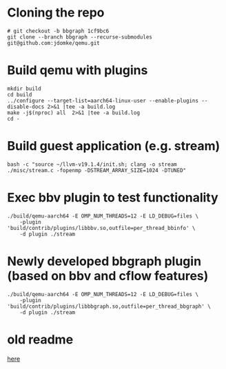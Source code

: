 # Cloning the repo
```
# git checkout -b bbgraph 1cf9bc6
git clone --branch bbgraph --recurse-submodules git@github.com:jdomke/qemu.git
```

# Build qemu with plugins
```
mkdir build
cd build
../configure --target-list=aarch64-linux-user --enable-plugins --disable-docs 2>&1 |tee -a build.log
make -j$(nproc) all  2>&1 |tee -a build.log
cd -
```

# Build guest application (e.g. stream)
```
bash -c "source ~/llvm-v19.1.4/init.sh; clang -o stream ./misc/stream.c -fopenmp -DSTREAM_ARRAY_SIZE=1024 -DTUNED"
```

# Exec bbv plugin to test functionality
```
./build/qemu-aarch64 -E OMP_NUM_THREADS=12 -E LD_DEBUG=files \
    -plugin 'build/contrib/plugins/libbbv.so,outfile=per_thread_bbinfo' \
    -d plugin ./stream
```

# Newly developed bbgraph plugin (based on bbv and cflow features)
```
./build/qemu-aarch64 -E OMP_NUM_THREADS=12 -E LD_DEBUG=files \
    -plugin 'build/contrib/plugins/libbbgraph.so,outfile=per_thread_bbgraph' \
    -d plugin ./stream
```

# old readme
[here](README_org.rst)
